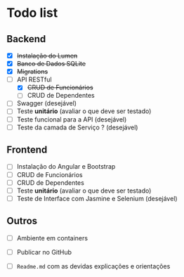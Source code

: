 # Todo list

## Backend
 - [x] ~~Instalação do Lumen~~
 - [x] ~~Banco de Dados SQLite~~
 - [x] ~~Migrations~~
 - [ ] API RESTful
   - [x] ~~CRUD de Funcionários~~
   - [ ] CRUD de Dependentes
 - [ ] Swagger (desejável)
 - [ ] Teste **unitário** (avaliar o que deve ser testado)
 - [ ] Teste funcional para a API (desejável)
 - [ ] Teste da camada de Serviço ? (desejável)

## Frontend
 - [ ] Instalação do Angular e Bootstrap
 - [ ] CRUD de Funcionários
 - [ ] CRUD de Dependentes
 - [ ] Teste **unitário** (avaliar o que deve ser testado)
 - [ ] Teste de Interface com Jasmine e Selenium (desejável)

## Outros
 - [ ] Ambiente em containers
 - [ ] Publicar no GitHub
 - [ ] `Readme.md` com as devidas explicações e orientações

